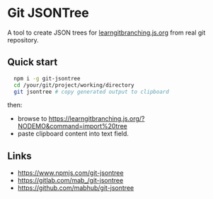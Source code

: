 # Git JSONTree

A tool to create JSON trees for [learngitbranching.js.org](https://learngitbranching.js.org/?NODEMO)
from real git repository.

## Quick start

```sh
  npm i -g git-jsontree
  cd /your/git/project/working/directory
  git jsontree # copy generated output to clipboard
```

then:

- browse to https://learngitbranching.js.org/?NODEMO&command=import%20tree
- paste clipboard content into text field.

## Links

- https://www.npmjs.com/git-jsontree
- https://gitlab.com/mab_/git-jsontree
- https://github.com/mabhub/git-jsontree
